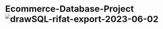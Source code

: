 # Ecommerce-Database-Project![drawSQL-rifat-export-2023-06-02](https://github.com/sunzidulislam/Ecommerce-Database-Project/assets/60359567/0aa9dd7f-f69e-4bea-a168-362fda9b3cf3)

